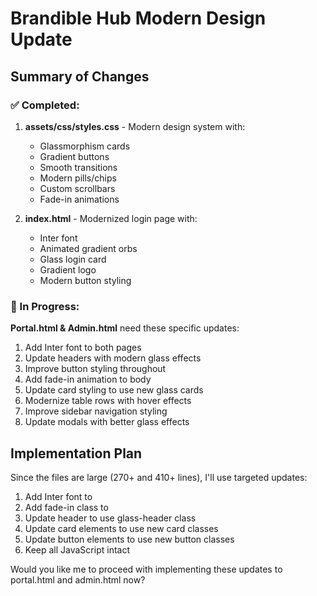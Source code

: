 # Brandible Hub Modern Design Update

## Summary of Changes

### ✅ Completed:
1. **assets/css/styles.css** - Modern design system with:
   - Glassmorphism cards
   - Gradient buttons
   - Smooth transitions
   - Modern pills/chips
   - Custom scrollbars
   - Fade-in animations

2. **index.html** - Modernized login page with:
   - Inter font
   - Animated gradient orbs
   - Glass login card
   - Gradient logo
   - Modern button styling

### 🔄 In Progress:
**Portal.html & Admin.html** need these specific updates:

1. Add Inter font to both pages
2. Update headers with modern glass effects
3. Improve button styling throughout
4. Add fade-in animation to body
5. Update card styling to use new glass cards
6. Modernize table rows with hover effects
7. Improve sidebar navigation styling
8. Update modals with better glass effects

## Implementation Plan

Since the files are large (270+ and 410+ lines), I'll use targeted updates:

1. Add Inter font to <head>
2. Add fade-in class to <body>
3. Update header to use glass-header class
4. Update card elements to use new card classes
5. Update button elements to use new button classes
6. Keep all JavaScript intact

Would you like me to proceed with implementing these updates to portal.html and admin.html now?

